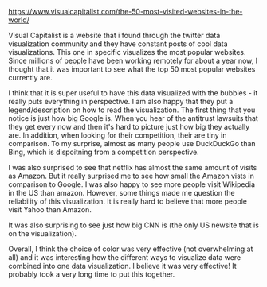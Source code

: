https://www.visualcapitalist.com/the-50-most-visited-websites-in-the-world/

Visual Capitalist is a website that i found through the twitter data visualization community and they have constant posts of cool data visualizations. This one in specific visualizes the most popular websites. Since millions of people have been working remotely for about a year now, I thought that it was important to see what the top 50 most popular websites currently are.

I think that it is super useful to have this data visualized with the bubbles - it really puts everything in perspective. I am also happy that they put a legend/description on how to read the visualization. The first thing that you notice is just how big Google is. When you hear of the antitrust lawsuits that they get every now and then it's hard to picture just how big they actually are. In addition, when looking for their competition, their are tiny in comparison. To my surprise, almost as many people use DuckDuckGo than Bing, which is dispoitning from a competition perspective.

I was also surprised to see that netflix has almost the same amount of visits as Amazon. But it really surprised me to see how small the Amazon vists in comparison to Google. I was also happy to see more people visit Wikipedia in the US than amazon. However, some things made me question the reliability of this visualization. It is really hard to believe that more people visit Yahoo than Amazon.

It was also surprising to see just how big CNN is (the only US newsite that is on the visualization).

Overall, I think the choice of color was very effective (not overwhelming at all) and it was interesting how the different ways to visualize data were combined into one data visualization. I believe it was very effective! It probably took a very long time to put this together.
